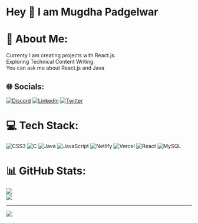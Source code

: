 # Hey 👋 I am  Mugdha Padgelwar

# 💫 About Me:
Currenty I am creating projects with React.js.<br>Exploring Technical Content Writing.<br>You can ask me about React.js and Java


## 🌐 Socials:
[![Discord](https://img.shields.io/badge/Discord-%237289DA.svg?logo=discord&logoColor=white)](https://discord.gg/Mugdha297#2709) [![LinkedIn](https://img.shields.io/badge/LinkedIn-%230077B5.svg?logo=linkedin&logoColor=white)](https://www.linkedin.com/in/mugdha-padgelwar/) [![Twitter](https://img.shields.io/badge/Twitter-%231DA1F2.svg?logo=Twitter&logoColor=white)](https://twitter.com/MugdhaPadgelwar) 

# 💻 Tech Stack:
![CSS3](https://img.shields.io/badge/css3-%231572B6.svg?style=for-the-badge&logo=css3&logoColor=white) ![C](https://img.shields.io/badge/c-%2300599C.svg?style=for-the-badge&logo=c&logoColor=white) ![Java](https://img.shields.io/badge/java-%23ED8B00.svg?style=for-the-badge&logo=java&logoColor=white) ![JavaScript](https://img.shields.io/badge/javascript-%23323330.svg?style=for-the-badge&logo=javascript&logoColor=%23F7DF1E) ![Netlify](https://img.shields.io/badge/netlify-%23000000.svg?style=for-the-badge&logo=netlify&logoColor=#00C7B7) ![Vercel](https://img.shields.io/badge/vercel-%23000000.svg?style=for-the-badge&logo=vercel&logoColor=white) ![React](https://img.shields.io/badge/react-%2320232a.svg?style=for-the-badge&logo=react&logoColor=%2361DAFB) ![MySQL](https://img.shields.io/badge/mysql-%2300f.svg?style=for-the-badge&logo=mysql&logoColor=white)
# 📊 GitHub Stats:

![](https://github-readme-streak-stats.herokuapp.com/?user=MugdhaPadgelwar&theme=dark&hide_border=false)<br/>
![](https://github-readme-stats.vercel.app/api/top-langs/?username=MugdhaPadgelwar&theme=dark&hide_border=false&include_all_commits=false&count_private=false&layout=compact)

---
[![](https://visitcount.itsvg.in/api?id=MugdhaPadgelwar&icon=0&color=0)](https://visitcount.itsvg.in)

<!-- Proudly created with GPRM ( https://gprm.itsvg.in ) -->

